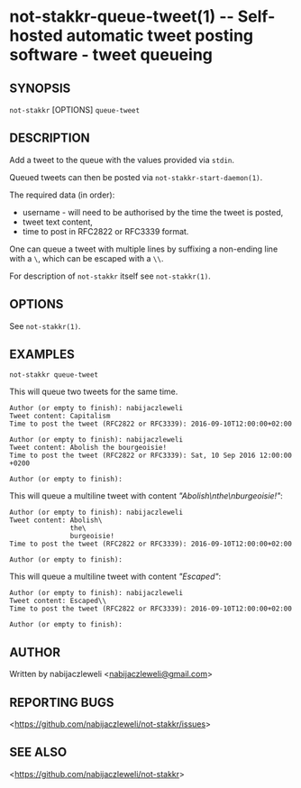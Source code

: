 not-stakkr-queue-tweet(1) -- Self-hosted automatic tweet posting software - tweet queueing
==========================================================================================

## SYNOPSIS

`not-stakkr` [OPTIONS] `queue-tweet`

## DESCRIPTION

Add a tweet to the queue with the values provided via `stdin`.

Queued tweets can then be posted via `not-stakkr-start-daemon(1)`.

The required data (in order):

  * username - will need to be authorised by the time the tweet is posted,
  * tweet text content,
  * time to post in RFC2822 or RFC3339 format.

One can queue a tweet with multiple lines by suffixing a non-ending line
with a `\`, which can be escaped with a `\\`.

For description of `not-stakkr` itself see `not-stakkr(1)`.

## OPTIONS

  See `not-stakkr(1)`.

## EXAMPLES

  `not-stakkr queue-tweet`

  This will queue two tweets for the same time.

    Author (or empty to finish): nabijaczleweli
    Tweet content: Capitalism
    Time to post the tweet (RFC2822 or RFC3339): 2016-09-10T12:00:00+02:00

    Author (or empty to finish): nabijaczleweli
    Tweet content: Abolish the bourgeoisie!
    Time to post the tweet (RFC2822 or RFC3339): Sat, 10 Sep 2016 12:00:00 +0200

    Author (or empty to finish):

  This will queue a multiline tweet with content *"Abolish\nthe\nburgeoisie!"*:

    Author (or empty to finish): nabijaczleweli
    Tweet content: Abolish\
                   the\
                   burgeoisie!
    Time to post the tweet (RFC2822 or RFC3339): 2016-09-10T12:00:00+02:00

    Author (or empty to finish):

  This will queue a multiline tweet with content *"Escaped\"*:

    Author (or empty to finish): nabijaczleweli
    Tweet content: Escaped\\
    Time to post the tweet (RFC2822 or RFC3339): 2016-09-10T12:00:00+02:00

    Author (or empty to finish):

## AUTHOR

Written by nabijaczleweli &lt;<nabijaczleweli@gmail.com>&gt;

## REPORTING BUGS

&lt;<https://github.com/nabijaczleweli/not-stakkr/issues>&gt;

## SEE ALSO

&lt;<https://github.com/nabijaczleweli/not-stakkr>&gt;
